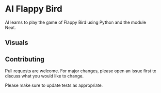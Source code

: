 # AI Flappy Bird

AI learns to play the game of Flappy Bird using Python and the module Neat.

## Visuals

## Contributing
Pull requests are welcome. For major changes, please open an issue first to discuss what you would like to change.

Please make sure to update tests as appropriate.
